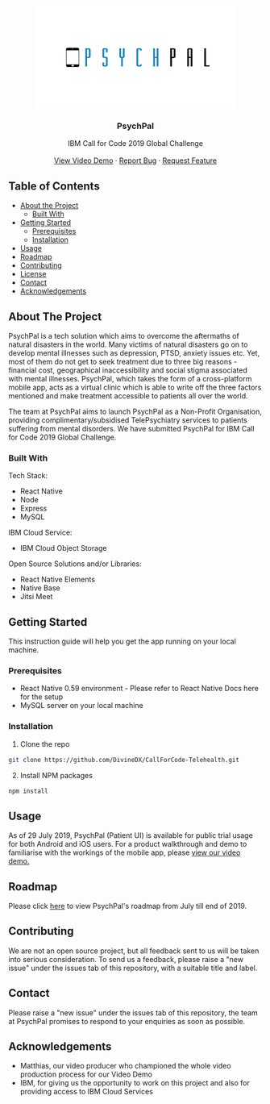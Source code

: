 <!-- PROJECT LOGO -->
<br />
<p align="center">
  <a href="https://github.com/othneildrew/Best-README-Template">
    <img src="frontendapp/src/Images/psychpal.jpg" width="400" height="200">
  </a>

  <h3 align="center">PsychPal</h3>

  <p align="center">
    IBM Call for Code 2019 Global Challenge
    <br />
    <br />
    <a href="https://www.youtube.com/watch?v=IZW6IxCt-XQ&feature=youtu.be">View Video Demo</a>
    ·
    <a href="https://github.com/DivineDX/CallForCode-Telehealth/issues">Report Bug</a>
    ·
    <a href="https://github.com/DivineDX/CallForCode-Telehealth/issues">Request Feature</a>
  </p>
</p>



<!-- TABLE OF CONTENTS -->
## Table of Contents

* [About the Project](#about-the-project)
  * [Built With](#built-with)
* [Getting Started](#getting-started)
  * [Prerequisites](#prerequisites)
  * [Installation](#installation)
* [Usage](#usage)
* [Roadmap](#roadmap)
* [Contributing](#contributing)
* [License](#license)
* [Contact](#contact)
* [Acknowledgements](#acknowledgements)



<!-- ABOUT THE PROJECT -->
## About The Project

PsychPal is a tech solution which aims to overcome the aftermaths of natural disasters in the world. Many victims of natural disasters go on to develop mental illnesses such as depression, PTSD, anxiety issues etc. Yet, most of them do not get to seek treatment due to three big reasons - financial cost, geographical inaccessibility and social stigma associated with mental illnesses. PsychPal, which takes the form of a cross-platform mobile app, acts as a virtual clinic which is able to write off the three factors mentioned and make treatment accessible to patients all over the world. 

The team at PsychPal aims to launch PsychPal as a Non-Profit Organisation, providing complimentary/subsidised TelePsychiatry services to patients suffering from mental disorders. We have submitted PsychPal for IBM Call for Code 2019 Global Challenge.

### Built With

Tech Stack:
* React Native
* Node
* Express
* MySQL

IBM Cloud Service:
* IBM Cloud Object Storage

Open Source Solutions and/or Libraries:
* React Native Elements
* Native Base
* Jitsi Meet

<!-- GETTING STARTED -->
## Getting Started

This instruction guide will help you get the app running on your local machine.

### Prerequisites

* React Native 0.59 environment - Please refer to React Native Docs here for the setup
* MySQL server on your local machine

### Installation

1. Clone the repo
```sh
git clone https://github.com/DivineDX/CallForCode-Telehealth.git
```
2. Install NPM packages
```sh
npm install
```



<!-- USAGE EXAMPLES -->
## Usage

As of 29 July 2019, PsychPal (Patient UI) is available for public trial usage for both Android and iOS users. For a product walkthrough and demo to familiarise with the workings of the mobile app, please <a href="https://www.youtube.com/watch?v=IZW6IxCt-XQ&feature=youtu.be">view our video demo.</a>


<!-- ROADMAP -->
## Roadmap

Please click <a href="https://github.com/DivineDX/PsychPal/blob/workingApp/PsychPalRoadmap.png">here</a> to view PsychPal's roadmap from July till end of 2019.


<!-- CONTRIBUTING -->
## Contributing

We are not an open source project, but all feedback sent to us will be taken into serious consideration. 
To send us a feedback, please raise a "new issue" under the issues tab of this repository, with a suitable title and label.

<!-- CONTACT -->
## Contact

Please raise a "new issue" under the issues tab of this repository, the team at PsychPal promises to respond to your enquiries as soon as possible.


<!-- ACKNOWLEDGEMENTS -->
## Acknowledgements

* Matthias, our video producer who championed the whole video production process for our Video Demo
* IBM, for giving us the opportunity to work on this project and also for providing access to IBM Cloud Services
